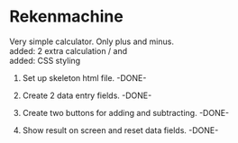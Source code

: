 # Rekenmachine
Very simple calculator. Only plus and minus.<br>
added: 2 extra calculation / and <br>
added: CSS styling


1. Set up skeleton html file. -DONE-

2. Create 2 data entry fields. -DONE-

3. Create two buttons for adding and subtracting. -DONE-

4. Show result on screen and reset data fields. -DONE-
